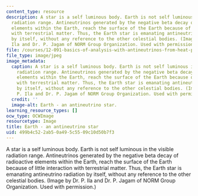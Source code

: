 ```yaml
---
content_type: resource
description: A star is a self luminous body. Earth is not self luminous in the visible
  radiation range. Antineutrinos generated by the negative beta decay of radioactive
  elements within the Earth, reach the surface of the Earth because of little interaction
  with terrestrial matter. Thus, the Earth star is emanating antineutrino radiation
  by itself, without any reference to the other celestial bodies. (Image by Dr. P.
  Ila and Dr. P. Jagam of NORM Group Organization. Used with permission.)
file: /courses/12-091-basics-of-analysis-with-antineutrinos-from-heat-producing-elements-k-u-th-in-the-earth-january-iap-2010/499b4c522ab50a495c5509c10d50b7f3_12-091iap10-th.jpg
file_type: image/jpeg
image_metadata:
  caption: A star is a self luminous body. Earth is not self luminous in the visible
    radiation range. Antineutrinos generated by the negative beta decay of radioactive
    elements within the Earth, reach the surface of the Earth because of little interaction
    with terrestrial matter. Thus, the Earth star is emanating antineutrino radiation
    by itself, without any reference to the other celestial bodies. (Image by Dr.
    P. Ila and Dr. P. Jagam of NORM Group Organization. Used with permission.)
  credit: ''
  image-alt: Earth - an antineutrino star.
learning_resource_types: []
ocw_type: OCWImage
resourcetype: Image
title: Earth - an antineutrino star
uid: 499b4c52-2ab5-0a49-5c55-09c10d50b7f3
---
```

A star is a self luminous body. Earth is not self luminous in the visible radiation range. Antineutrinos generated by the negative beta decay of radioactive elements within the Earth, reach the surface of the Earth because of little interaction with terrestrial matter. Thus, the Earth star is emanating antineutrino radiation by itself, without any reference to the other celestial bodies. (Image by Dr. P. Ila and Dr. P. Jagam of NORM Group Organization. Used with permission.)

